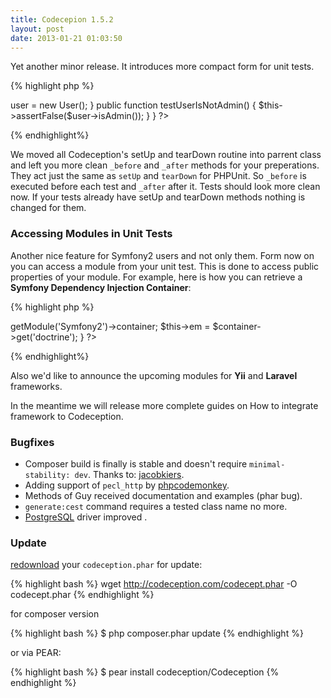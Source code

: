 ```yaml
---
title: Codecepion 1.5.2
layout: post
date: 2013-01-21 01:03:50
---
```


Yet another minor release. It introduces more compact form for unit tests.

{% highlight php %}
<?php
use Codeception\Util\Stub;

class UserRepositoryTest extends Codeception\TestCase\Test
{
    protected function _before()
    {
        $this->user = new User();
    }

    public function testUserIsNotAdmin()
    {
        $this->assertFalse($user->isAdmin());
    }

}
?>
{% endhighlight%}

We moved all Codeception's setUp and tearDown routine into parrent class and left you more clean `_before` and `_after` methods for your preperations.
They act just the same as `setUp` and `tearDown` for PHPUnit. So `_before` is executed before each test and `_after` after it.
Tests should look more clean now. If your tests already have setUp and tearDown methods nothing is changed for them.

### Accessing Modules in Unit Tests

Another nice feature for Symfony2 users and not only them. Form now on you can access a module from your unit test.
This is done to access public properties of your module. For example, here is how you can retrieve a **Symfony Dependency Injection Container**:

{% highlight php %}
<?php
protected function _before() 
{
	/**
	* @var $container Symfony\Component\DependencyInjection\Container
	*/
	$container = $this->getModule('Symfony2')->container;
	$this->em = $container->get('doctrine');
}
?>
{% endhighlight%}

Also we'd like to announce the upcoming modules for **Yii** and **Laravel** frameworks.

In the meantime we will release more complete guides on How to integrate framework to Codeception.

### Bugfixes

* Composer build is finally is stable and doesn't require `minimal-stability: dev`. Thanks to: [jacobkiers](https://github.com/jacobkiers).
* Adding support of `pecl_http` by [phpcodemonkey](https://github.com/phpcodemonkey).
* Methods of Guy received documentation and examples (phar bug).
* `generate:cest` command requires a tested class name no more.
* [PostgreSQL](https://github.com/Codeception/Codeception/issues/117) driver improved .

### Update

 [redownload](http://codeception.com/thanks.html) your `codeception.phar` for update:

{% highlight bash %}
wget http://codeception.com/codecept.phar -O codecept.phar
{% endhighlight %}

for composer version

{% highlight bash %}
$ php composer.phar update
{% endhighlight %}

or via PEAR:

{% highlight bash %}
$ pear install codeception/Codeception
{% endhighlight %}


